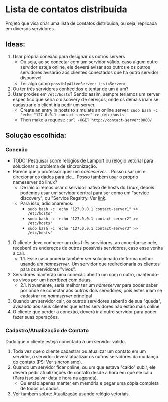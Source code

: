 # Lista de contatos distribuída

Projeto que visa criar uma lista de contatos distribuida, ou seja, replicada em diversos servidores.


## Ideas:

1. Usar própria conexão para designar os outros servers
    - Ou seja, ao se conectar com um servidor válido, caso algum outro servidor esteja online, ele deverá avisar aos outros e os outros servidores avisarão aos clientes conectados que há outro servidor disponível.
    - Ter algo como `possiblyAliveServer: List<Server>`
2. Ou ter três servidores conhecidos e tentar de um a um?
3. Usar proxies em `/etc/hosts`? Sendo assim, sempre teriamos um server especifico que seria o discovery de serviços, onde os demais iriam se cadastrar e o client iria pedir um server. 
    - Create an entry in hosts to simulate an online server: `sudo bash -c 'echo "127.0.0.1 contact-server" >> /etc/hosts'`
    - Then make a request: `curl -XGET http://contact-server:8000/`

## Solução escolhida:

### Conexão 
- TODO: Pesquisar sobre relógios de Lamport ou relógio vetorial para solucionar o problema de sincronização.
- Parece que o professor quer um _nameserver_... Posso usar um e direcionar os dados para ele... Posso também usar o próprio nameserver do linux?
    - De inicio iremos usar o servidor nativo de hosts do Linux, depois podemos usar um servidor central para ser como um "service discovery", ou "Service Regsitry. Ver [link](https://fullcycle.com.br/entenda-como-funciona-o-service-discovery/).
    - Para isso, adicionaremos:
        - `sudo bash -c 'echo "127.0.0.1 contact-server1" >> /etc/hosts'`
        - `sudo bash -c 'echo "127.0.0.1 contact-server2" >> /etc/hosts'`
        - `sudo bash -c 'echo "127.0.0.1 contact-server3" >> /etc/hosts'`

1. O cliente deve conhecer um dos três servidores, ao conectar-se nele, receberá os endereços de outros possíveis servidores, caso esse venha a cair.
    - 1.1. Esse caso poderia também ser solucionado de forma melhor usando um _nameserver_. Um servidor que redirecionaria os clientes para os servidores "vivos".
2. Servidores manterão uma conexão aberta um com o outro, mantendo-os vivos por um _heartbeat_ com datas.
    - 2.1. Novamente, seria melhor ter um _nameserver_ para poder saber por onde se conectar aos outros dois servidores, pois estes iriam se cadastrar no _nameserver_ principal
3. Quando um servidor cair, os outros servidores saberão de sua "queda", avisando aos seus clientes que estes servidores não estão mais online.
4. O cliente que perder a conexão, deverá ir à outro servidor para poder fazer suas operações.

### Cadastro/Atualização de Contato
Dado que o cliente esteja conectado à um servidor válido.

1. Toda vez que o cliente cadastrar ou atualizar um contato em um servidor, o servidor deverá atualizar os outros servidores da mudança do contato (PS: Ver sincronismo).
2. Quando um servidor ficar online, ou um que estava "caído" subir, ele deverá pedir atualizações de contato desde a hora em que ele caiu (Para isso salvar data e hora na agenda).
    * Ou então apenas manter em memória e pegar uma cópia completa de todos os dados.
3. Ver também sobre: Atualização usando relógio vetoriais.
